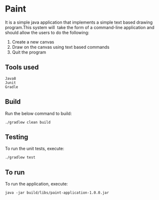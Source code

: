 # Paint
It is a simple java application that implements a simple text based drawing program.This system will  take the form of a command-line application and should allow the users to do the following:
1. Create a new canvas
2. Draw on the canvas using text based commands
3. Quit the program

## Tools used
```
Java8
Junit
Gradle
```

## Build

Run the below command to build:
```
./gradlew clean build
```

## Testing
To run the unit tests, execute:
```
./gradlew test
```

## To run
To run the application, execute:
```
java -jar build/libs/paint-application-1.0.0.jar
```







